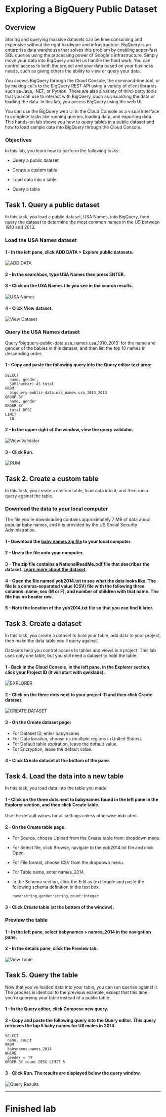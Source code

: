 # Exploring a BigQuery Public Dataset

## Overview

Storing and querying massive datasets can be time consuming and expensive without the right hardware and infrastructure. BigQuery is an enterprise data warehouse that solves this problem by enabling super-fast SQL queries using the processing power of Google's infrastructure. Simply move your data into BigQuery and let us handle the hard work. You can control access to both the project and your data based on your business needs, such as giving others the ability to view or query your data.

You access BigQuery through the Cloud Console, the command-line tool, or by making calls to the BigQuery REST API using a variety of client libraries such as Java, .NET, or Python. There are also a variety of third-party tools that you can use to interact with BigQuery, such as visualizing the data or loading the data. In this lab, you access BigQuery using the web UI.

You can use the BigQuery web UI in the Cloud Console as a visual interface to complete tasks like running queries, loading data, and exporting data. This hands-on lab shows you how to query tables in a public dataset and how to load sample data into BigQuery through the Cloud Console.

### Objectives

In this lab, you learn how to perform the following tasks:

- Query a public dataset

- Create a custom table

- Load data into a table

- Query a table

## Task 1. Query a public dataset

In this task, you load a public dataset, USA Names, into BigQuery, then query the dataset to determine the most common names in the US between 1910 and 2013.

### Load the USA Names dataset

#### 1 - In the left pane, click ADD DATA > Explore public datasets.

![ADD DATA](https://github.com/tmabgdata/Data-Engineering-Big-Data-and-Machine-Learning-on-GCP/blob/master/Google%20Cloud%20Big%20Data%20and%20Machine%20Learning%20Fundamentals/Lab%20I%20-%20Exploring%20a%20BigQuery%20Public%20Dataset/images/task_1_1.png?raw=true)

#### 2 - In the searchbox, type USA Names then press ENTER.

#### 3 - Click on the USA Names tile you see in the search results.

![USA Names](https://github.com/tmabgdata/Data-Engineering-Big-Data-and-Machine-Learning-on-GCP/blob/master/Google%20Cloud%20Big%20Data%20and%20Machine%20Learning%20Fundamentals/Lab%20I%20-%20Exploring%20a%20BigQuery%20Public%20Dataset/images/task_1_3.png?raw=true)

#### 4 - Click View dataset.

![View Dataset](https://github.com/tmabgdata/Data-Engineering-Big-Data-and-Machine-Learning-on-GCP/blob/master/Google%20Cloud%20Big%20Data%20and%20Machine%20Learning%20Fundamentals/Lab%20I%20-%20Exploring%20a%20BigQuery%20Public%20Dataset/images/task_1_4.png?raw=true)

### Query the USA Names dataset

Query 'bigquery-public-data.usa_names.usa_1910_2013' for the name and gender of the babies in this dataset, and then list the top 10 names in descending order.

#### 1 - Copy and paste the following query into the Query editor text area:

```
SELECT
  name, gender,
  SUM(number) AS total
FROM
  bigquery-public-data.usa_names.usa_1910_2013
GROUP BY
  name, gender
ORDER BY
  total DESC
LIMIT
  10
```

#### 2 - In the upper right of the window, view the query validator.

![View Validator](https://github.com/tmabgdata/Data-Engineering-Big-Data-and-Machine-Learning-on-GCP/blob/master/Google%20Cloud%20Big%20Data%20and%20Machine%20Learning%20Fundamentals/Lab%20I%20-%20Exploring%20a%20BigQuery%20Public%20Dataset/images/task_1_5.png?raw=true)

#### 3 - Click Run.

![RUM](https://github.com/tmabgdata/Data-Engineering-Big-Data-and-Machine-Learning-on-GCP/blob/master/Google%20Cloud%20Big%20Data%20and%20Machine%20Learning%20Fundamentals/Lab%20I%20-%20Exploring%20a%20BigQuery%20Public%20Dataset/images/task_1_6.png?raw=true)

## Task 2. Create a custom table

In this task, you create a custom table, load data into it, and then run a query against the table.

### Download the data to your local computer

The file you're downloading contains approximately 7 MB of data about popular baby names, and it is provided by the US Social Security Administration.

#### 1 - Download the [baby names zip file](https://www.ssa.gov/OACT/babynames/names.zip) to your local computer.

#### 2 - Unzip the file onto your computer.

#### 3 - The zip file contains a NationalReadMe.pdf file that describes the dataset. [Learn more about the dataset](https://www.ssa.gov/OACT/babynames/background.html).

#### 4 - Open the file named yob2014.txt to see what the data looks like. The file is a comma-separated value (CSV) file with the following three columns: name, sex (M or F), and number of children with that name. The file has no header row.

#### 5 - Note the location of the yob2014.txt file so that you can find it later.

## Task 3. Create a dataset

In this task, you create a dataset to hold your table, add data to your project, then make the data table you'll query against.

Datasets help you control access to tables and views in a project. This lab uses only one table, but you still need a dataset to hold the table.

#### 1 - Back in the Cloud Console, in the left pane, in the Explorer section, click your Project ID (it will start with qwiklabs).

![EXPLORER](https://github.com/tmabgdata/Data-Engineering-Big-Data-and-Machine-Learning-on-GCP/blob/master/Google%20Cloud%20Big%20Data%20and%20Machine%20Learning%20Fundamentals/Lab%20I%20-%20Exploring%20a%20BigQuery%20Public%20Dataset/images/task_3_1.png?raw=true)

#### 2 - Click on the three dots next to your project ID and then click Create dataset.

![CREATE DATASET](https://github.com/tmabgdata/Data-Engineering-Big-Data-and-Machine-Learning-on-GCP/blob/master/Google%20Cloud%20Big%20Data%20and%20Machine%20Learning%20Fundamentals/Lab%20I%20-%20Exploring%20a%20BigQuery%20Public%20Dataset/images/task_3_2.png?raw=true)

#### 3 - On the Create dataset page:

  - For Dataset ID, enter babynames.
  - For Data location, choose us (multiple regions in United States).
  - For Default table expiration, leave the default value.
  - For Encryption, leave the default value.
    
#### 4 - Click Create dataset at the bottom of the pane.

## Task 4. Load the data into a new table

In this task, you load data into the table you made.

#### 1 - Click on the three dots next to babynames found in the left pane in the Explorer section, and then click Create table.

Use the default values for all settings unless otherwise indicated.

#### 2 - On the Create table page:

  - For Source, choose Upload from the Create table from: dropdown menu.
  - For Select file, click Browse, navigate to the yob2014.txt file and click Open.
  - For File format, choose CSV from the dropdown menu.
  - For Table name, enter names_2014.
  - In the Schema section, click the Edit as text toggle and paste the following schema definition in the text box.

    ```
    name:string,gender:string,count:integer

    ```
#### 3 - Click Create table (at the bottom of the window).

### Preview the table

#### 1 - In the left pane, select babynames > names_2014 in the navigation pane.

#### 2 - In the details pane, click the Preview tab.

![View Table](https://github.com/tmabgdata/Data-Engineering-Big-Data-and-Machine-Learning-on-GCP/blob/master/Google%20Cloud%20Big%20Data%20and%20Machine%20Learning%20Fundamentals/Lab%20I%20-%20Exploring%20a%20BigQuery%20Public%20Dataset/images/task_4_1.png?raw=true)

## Task 5. Query the table

Now that you've loaded data into your table, you can run queries against it. The process is identical to the previous example, except that this time, you're querying your table instead of a public table.

#### 1 - In the Query editor, click Compose new query.

#### 2 - Copy and paste the following query into the Query editor. This query retrieves the top 5 baby names for US males in 2014.

```
SELECT
 name, count
FROM
 babynames.names_2014
WHERE
 gender = 'M'
ORDER BY count DESC LIMIT 5

```

#### 3 - Click Run. The results are displayed below the query window.

![Query Results](https://github.com/tmabgdata/Data-Engineering-Big-Data-and-Machine-Learning-on-GCP/blob/master/Google%20Cloud%20Big%20Data%20and%20Machine%20Learning%20Fundamentals/Lab%20I%20-%20Exploring%20a%20BigQuery%20Public%20Dataset/images/task_5_1.png?raw=true)

---

# Finished lab
